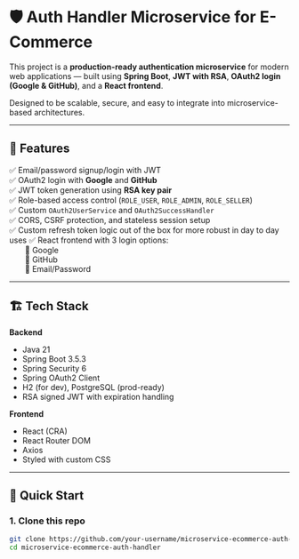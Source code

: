 # 🛡️ Auth Handler Microservice for E-Commerce

This project is a **production-ready authentication microservice** for modern web applications — built using **Spring Boot**, **JWT with RSA**, **OAuth2 login (Google & GitHub)**, and a **React frontend**.

Designed to be scalable, secure, and easy to integrate into microservice-based architectures.

---

## 🌟 Features

✅ Email/password signup/login with JWT  
✅ OAuth2 login with **Google** and **GitHub**  
✅ JWT token generation using **RSA key pair**  
✅ Role-based access control (`ROLE_USER`, `ROLE_ADMIN`, `ROLE_SELLER`)  
✅ Custom `OAuth2UserService` and `OAuth2SuccessHandler`  
✅ CORS, CSRF protection, and stateless session setup  
✅ Custom refresh token logic out of the box for more robust in day to day uses
✅ React frontend with 3 login options:  
  🔹 Google  
  🔹 GitHub  
  🔹 Email/Password  


---

## 🏗️ Tech Stack

**Backend**  
- Java 21  
- Spring Boot 3.5.3 
- Spring Security 6  
- Spring OAuth2 Client  
- H2 (for dev), PostgreSQL (prod-ready)  
- RSA signed JWT with expiration handling

**Frontend**  
- React (CRA)  
- React Router DOM  
- Axios  
- Styled with custom CSS

---

## 🚀 Quick Start

### 1. Clone this repo

```bash
git clone https://github.com/your-username/microservice-ecommerce-auth-handler.git
cd microservice-ecommerce-auth-handler
